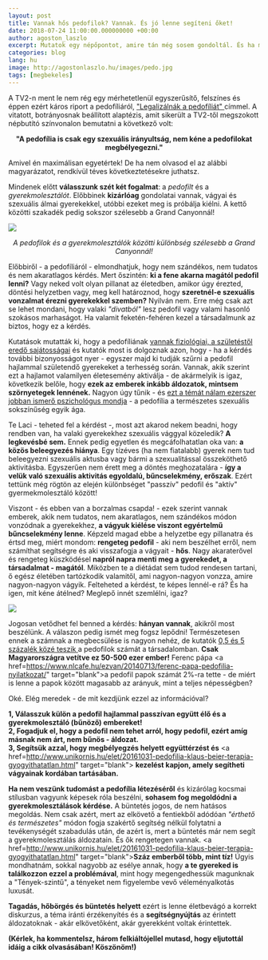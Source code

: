 ```yaml
---
layout: post
title: Vannak hős pedofilok? Vannak. És jó lenne segíteni őket!
date: 2018-07-24 11:00:00.000000000 +00:00
author: agoston_laszlo
excerpt: Mutatok egy népőpontot, amire tán még sosem gondoltál. És ha most belegondolsz, hősként fogsz tekinteni sok emberre, akitől eddig a gyomrod fordult ki.
categories: blog
lang: hu
image: http://agostonlaszlo.hu/images/pedo.jpg
tags: [megbekeles]
---
```

A TV2-n ment le nem rég egy mérhetetlenül egyszerűsítő, felszínes és éppen ezért káros riport a pedofíliáról, <a href="https://tenyek.hu/belfold/266480_legalizalnak-a-pedofiliat.html" target="blank">"Legalizálnák a pedofíliát" </a> címmel. A vitatott, botrányosnak beállított alaptézis, amit sikerült a TV2-től megszokott népbutító színvonalon bemutatni a következő volt:

<center><b>"A pedofília is csak egy szexuális irányultság, nem kéne a pedofilokat megbélyegezni."</b></center>

Amivel én maximálisan egyetértek! De ha nem olvasod el az alábbi magyarázatot, rendkívül téves következtetésekre juthatsz.

Mindenek előtt **válasszunk szét két fogalmat**: a *pedofilt* és a *gyerekmolesztálót*. Előbbinek **kizárlóag** gondolatai vannak, vágyai és szexuális álmai gyerekekkel, utóbbi ezeket meg is próbálja kiélni. A kettő közötti szakadék pedig sokszor szélesebb a Grand Canyonnál!

![](http://agostonlaszlo.hu/images/grandcanyon.jpg)
<center><i> A pedofilok és a gyerekmolesztálók közötti különbség szélesebb a Grand Canyonnál! </i> </center>

Előbbiről - a pedofíliáról - elmondhatjuk, hogy nem szándékos, nem tudatos és nem akaratlagos kérdés. Mert őszintén: **ki a fene akarna magától pedofil lenni?** Vagy neked volt olyan pillanat az életedben, amikor úgy érezted, döntési helyzetben vagy, meg kell határoznod, hogy **szeretnél-e szexuális vonzalmat érezni gyerekekkel szemben?** Nyilván nem. Erre még csak azt se lehet mondani, hogy valaki *"divatból"* lesz pedofil vagy valami hasonló szokásos marhaságot. Ha valamit feketén-fehéren kezel a társadalmunk az biztos, hogy ez a kérdés.

Kutatások mutatták ki, hogy a pedofíliának <a href="http://www.origo.hu/egeszseg/20140715-pszichologia-agykutatas-biologiai-gyokerei-lehetnek-a-pedofilianak.html" target="blank">vannak fiziológiai, a születéstől eredő sajátosságai</a> és kutatók most is dolgoznak azon, hogy - ha a kérdés további bizonyosságot nyer - egyszer majd ki tudják szűrni a pedofil hajlammal születendő gyerekeket a terhesség során. Vannak, akik szerint ezt a hajlamot valamilyen életesemény aktiválja - de akármelyik is igaz, következik belőle, hogy **ezek az emberek inkább áldozatok, mintsem szörnyetegek lennének.** Nagyon úgy tűnik - és <a href="https://www.independent.co.uk/news/paedophilia-sexual-orientation-straight-gay-criminal-psychologist-child-sex-abuse-a6965956.html" target="blank">ezt a témát nálam ezerszer jobban ismerő pszichológus mondja</a> - a pedofília a természetes szexuális sokszínűség egyik ága. 

Te Laci - teheted fel a kérdést -, most azt akarod nekem beadni, hogy rendben van, ha valaki gyerekekhez szexuális vággyal közeledik? **A legkevésbé sem.** Ennek pedig egyetlen és megcáfolhatatlan oka van: **a közös beleegyezés hiánya**. Egy tízéves (ha nem fiatalabb) gyerek nem tud beleegyezni szexuális aktusba vagy bármi a szexualitással összeköthető aktivitásba. Egyszerűen nem érett meg a döntés meghozatalára - **így a velük való szexuális aktivitás egyoldalú, bűncselekmény, erőszak**. Ezért tettünk még rögtön az elején különbséget "passzív" pedofil és "aktív" gyermekmolesztáló között!

Viszont - és ebben van a borzalmas csapda! - ezek szerint vannak emberek, akik nem tudatos, nem akaratlagos, nem szándékos módon vonzódnak a gyerekekhez, **a vágyuk kiélése viszont egyértelmű bűncselekmény lenne**. Képzeld magad ebbe a helyzetbe egy pillanatra és értsd meg, miért mondom: **rengeteg pedofil** - aki nem beszélhet erről, nem számíthat segítségre és aki visszafogja a vágyait - **hős**. Nagy akaraterővel és rengeteg küszködésel **napról napra menti meg a gyerekedet, a társadalmat - magától**. Miközben te a diétádat sem tudod rendesen tartani, ő egész életében tartózkodik valamitől, ami nagyon-nagyon vonzza, amire nagyon-nagyon vágyik. Felteheted a kérdést, te képes lennél-e rá? És ha igen, mit kéne átélned? Meglepő innét szemlélni, igaz?

![](http://agostonlaszlo.hu/images/pedo.jpg)

Jogosan vetődhet fel benned a kérdés: **hányan vannak**, akikről most beszélünk. A válaszon pedig ismét meg fogsz lepődni! Természetesen ennek a számnak a megbecsülése is nagyon nehéz, de kutatók <a href="https://www.independent.co.uk/news/paedophilia-sexual-orientation-straight-gay-criminal-psychologist-child-sex-abuse-a6965956.html" target="blank"> 0,5 és 5 százalék közé teszik </a> a pedofilok számát a társadalomban. **Csak Magyarországra vetítve ez 50-500 ezer ember!**  Ferenc pápa <a href=https://www.nlcafe.hu/ezvan/20140713/ferenc-papa-pedofilia-nyilatkozat/" target="blank">a pedofil papok számát 2%-ra tette </a> - de miért is lenne a papok között magasabb az arányuk, mint a teljes népességben?

Oké. Elég meredek - de mit kezdjünk ezzel az információval?

**1, Válasszuk külön a pedofil hajlammal passzívan együtt élő és a gyerekmolesztáló (bűnöző) embereket!<br />
2, Fogadjuk el, hogy a pedofil nem tehet arról, hogy pedofil, ezért amíg másnak nem árt, nem bűnös - áldozat. <br />
3, Segítsük azzal, hogy megbélyegzés helyett együttérzést és** <a href=http://www.unikornis.hu/elet/20161031-pedofilia-klaus-beier-terapia-gyogyithatatlan.html" target="blank"> **kezelést kapjon, amely segítheti vágyainak kordában tartásában.**</a> <br />

**Ha nem veszünk tudomást a pedofília létezéséről** és kizárólag kocsmai stílusban vagyunk képesek róla beszélni, **sohasem fog megoldódni a gyerekmolesztálások kérdése.** A büntetés jogos, de nem hatásos megoldás. Nem csak azért, mert az elkövető a fentiekből adódóan *"érthető és természetes"* módon fogja szakértő segítség nélkül folytatni a tevékenységét szabadulás után, de azért is, mert a büntetés már nem segít a gyerekmolesztálás áldozatain. És ők rengetegen vannak. <a href=http://www.unikornis.hu/elet/20161031-pedofilia-klaus-beier-terapia-gyogyithatatlan.html" target="blank">**Száz emberből több, mint tíz!**</a> Úgyis mondhatnám, sokkal nagyobb az esélye annak, hogy **a te gyereked is találkozzon ezzel a problémával**, mint hogy megengedhessük magunknak a "Tények-szintű", a tényeket nem figyelembe vevő véleményalkotás luxusát.

**Tagadás, hőbörgés és büntetés helyett** ezért is lenne életbevágó a korrekt diskurzus, a téma iránti érzékenyítés és a **segítségnyújtás** az érintett áldozatoknak - akár elkövetőként, akár gyerekként voltak érintettek.

**(Kérlek, ha kommentelsz, három felkiáltójellel mutasd, hogy eljutottál idáig a cikk olvasásában! Köszönöm!)**
